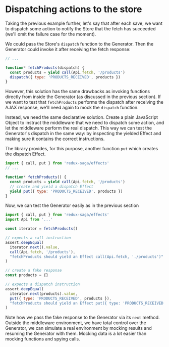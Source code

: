 # Dispatching actions to the store

Taking the previous example further, let's say that after each save, we want to dispatch some action
to notify the Store that the fetch has succeeded (we'll omit the failure case for the moment).

We could pass the Store's `dispatch` function to the Generator. Then the
Generator could invoke it after receiving the fetch response:

```javascript
// ...

function* fetchProducts(dispatch) {
  const products = yield call(Api.fetch, '/products')
  dispatch({ type: 'PRODUCTS_RECEIVED', products })
}
```

However, this solution has the same drawbacks as invoking functions directly from inside the Generator (as discussed in the previous section). If we want to test that `fetchProducts` performs
the dispatch after receiving the AJAX response, we'll need again to mock the `dispatch`
function.

Instead, we need the same declarative solution. Create a plain JavaScript Object to instruct the
middleware that we need to dispatch some action, and let the middleware perform the real
dispatch. This way we can test the Generator's dispatch in the same way: by inspecting
the yielded Effect and making sure it contains the correct instructions.

The library provides, for this purpose, another function `put` which creates the dispatch
Effect.

```javascript
import { call, put } from 'redux-saga/effects'
// ...

function* fetchProducts() {
  const products = yield call(Api.fetch, '/products')
  // create and yield a dispatch Effect
  yield put({ type: 'PRODUCTS_RECEIVED', products })
}
```

Now, we can test the Generator easily as in the previous section

```javascript
import { call, put } from 'redux-saga/effects'
import Api from '...'

const iterator = fetchProducts()

// expects a call instruction
assert.deepEqual(
  iterator.next().value,
  call(Api.fetch, '/products'),
  "fetchProducts should yield an Effect call(Api.fetch, './products')"
)

// create a fake response
const products = {}

// expects a dispatch instruction
assert.deepEqual(
  iterator.next(products).value,
  put({ type: 'PRODUCTS_RECEIVED', products }),
  "fetchProducts should yield an Effect put({ type: 'PRODUCTS_RECEIVED', products })"
)
```

Note how we pass the fake response to the Generator via its `next` method. Outside the
middleware environment, we have total control over the Generator, we can simulate a
real environment by mocking results and resuming the Generator with them. Mocking
data is a lot easier than mocking functions and spying calls.
